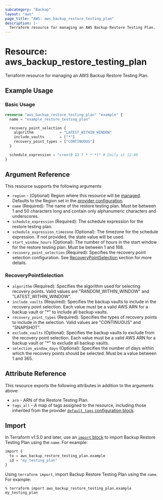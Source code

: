 ```yaml
---
subcategory: "Backup"
layout: "aws"
page_title: "AWS: aws_backup_restore_testing_plan"
description: |-
  Terraform resource for managing an AWS Backup Restore Testing Plan.
---
```

# Resource: aws_backup_restore_testing_plan

Terraform resource for managing an AWS Backup Restore Testing Plan.

## Example Usage

### Basic Usage

```terraform
resource "aws_backup_restore_testing_plan" "example" {
  name = "example_restore_testing_plan"

  recovery_point_selection {
    algorithm            = "LATEST_WITHIN_WINDOW"
    include_vaults       = ["*"]
    recovery_point_types = ["CONTINUOUS"]
  }

  schedule_expression = "cron(0 12 ? * * *)" # Daily at 12:00
}
```

## Argument Reference

This resource supports the following arguments:

* `region` - (Optional) Region where this resource will be [managed](https://docs.aws.amazon.com/general/latest/gr/rande.html#regional-endpoints). Defaults to the Region set in the [provider configuration](https://registry.terraform.io/providers/hashicorp/aws/latest/docs#aws-configuration-reference).
* `name` (Required): The name of the restore testing plan. Must be between 1 and 50 characters long and contain only alphanumeric characters and underscores.
* `schedule_expression` (Required): The schedule expression for the restore testing plan.
* `schedule_expression_timezone` (Optional): The timezone for the schedule expression. If not provided, the state value will be used.
* `start_window_hours` (Optional): The number of hours in the start window for the restore testing plan. Must be between 1 and 168.
* `recovery_point_selection` (Required): Specifies the recovery point selection configuration. See [RecoveryPointSelection](#recoverypointselection) section for more details.

### RecoveryPointSelection

* `algorithm` (Required): Specifies the algorithm used for selecting recovery points. Valid values are "RANDOM_WITHIN_WINDOW" and "LATEST_WITHIN_WINDOW".
* `include_vaults` (Required): Specifies the backup vaults to include in the recovery point selection. Each value must be a valid AWS ARN for a backup vault or "*" to include all backup vaults.
* `recovery_point_types` (Required): Specifies the types of recovery points to include in the selection. Valid values are "CONTINUOUS" and "SNAPSHOT".
* `exclude_vaults` (Optional): Specifies the backup vaults to exclude from the recovery point selection. Each value must be a valid AWS ARN for a backup vault or "*" to exclude all backup vaults.
* `selection_window_days` (Optional): Specifies the number of days within which the recovery points should be selected. Must be a value between 1 and 365.

## Attribute Reference

This resource exports the following attributes in addition to the arguments above:

* `arn` - ARN of the Restore Testing Plan.
* `tags_all` - A map of tags assigned to the resource, including those inherited from the provider [`default_tags` configuration block](https://registry.terraform.io/providers/hashicorp/aws/latest/docs#default_tags-configuration-block).

## Import

In Terraform v1.5.0 and later, use an [`import` block](https://developer.hashicorp.com/terraform/language/import) to import Backup Restore Testing Plan using the `name`. For example:

```terraform
import {
  to = aws_backup_restore_testing_plan.example
  id = "my_testing_plan"
}
```

Using `terraform import`, import Backup Restore Testing Plan using the `name`. For example:

```console
% terraform import aws_backup_restore_testing_plan.example my_testing_plan
```
